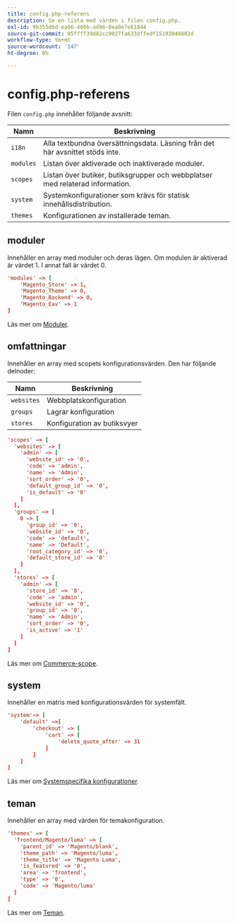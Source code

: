 ```yaml
---
title: config.php-referens
description: Se en lista med värden i filen config.php.
exl-id: 9b355d6d-ea66-480b-ad96-0ea9e7e61844
source-git-commit: 95ffff39d82cc9027fa633dffedf15193040802d
workflow-type: tm+mt
source-wordcount: '147'
ht-degree: 0%

---
```


# config.php-referens

Filen `config.php` innehåller följande avsnitt:

| Namn | Beskrivning |
| --------- | -------------------|
| `i18n` | Alla textbundna översättningsdata. Läsning från det här avsnittet stöds inte. |
| `modules` | Listan över aktiverade och inaktiverade moduler. |
| `scopes` | Listan över butiker, butiksgrupper och webbplatser med relaterad information. |
| `system` | Systemkonfigurationer som krävs för statisk innehållsdistribution. |
| `themes` | Konfigurationen av installerade teman. |

## moduler

Innehåller en array med moduler och deras lägen. Om modulen är aktiverad är värdet 1. I annat fall är värdet 0.

```conf
'modules' => [
    'Magento_Store' => 1,
    'Magento_Theme' => 0,
    'Magento_Backend' => 0,
    'Magento_Eav' => 1
]
```

Läs mer om [Moduler].

## omfattningar

Innehåller en array med scopets konfigurationsvärden. Den har följande delnoder:

| Namn | Beskrivning |
| ---------- | -----------------------------------|
| `websites` | Webbplatskonfiguration |
| `groups` | Lagrar konfiguration |
| `stores` | Konfiguration av butiksvyer |

```conf
'scopes' => [
  'websites' => [
    'admin' => [
      'website_id' => '0',
      'code' => 'admin',
      'name' => 'Admin',
      'sort_order' => '0',
      'default_group_id' => '0',
      'is_default' => '0'
    ]
  ],
  'groups' => [
    0 => [
      'group_id' => '0',
      'website_id' => '0',
      'code' => 'default',
      'name' => 'Default',
      'root_category_id' => '0',
      'default_store_id' => '0'
    ]
  ],
  'stores' => [
    'admin' => [
      'store_id' => '0',
      'code' => 'admin',
      'website_id' => '0',
      'group_id' => '0',
      'name' => 'Admin',
      'sort_order' => '0',
      'is_active' => '1'
    ]
  ]
]
```

Läs mer om [Commerce-scope][scopes].

## system

Innehåller en matris med konfigurationsvärden för systemfält.

```conf
'system'=> [
    'default' =>[
        'checkout' => [
            'cart' => [
                'delete_quote_after' => 31
            ]
        ]
    ]
]
```

Läs mer om [Systemspecifika konfigurationer](config-reference-sens.md).

## teman

Innehåller en array med värden för temakonfiguration.

```conf
'themes' => [
  'frontend/Magento/luma' => [
    'parent_id' => 'Magento/blank',
    'theme_path' => 'Magento/luma',
    'theme_title' => 'Magento Luma',
    'is_featured' => '0',
    'area' => 'frontend',
    'type' => '0',
    'code' => 'Magento/luma'
  ]
]
```

Läs mer om [Teman].

<!-- link definitions -->

[Moduler]: https://experienceleague.adobe.com/docs/commerce-learn/tutorials/backend-development/create-module.html?lang=sv-SE
[scopes]: https://experienceleague.adobe.com/docs/commerce-admin/start/setup/websites-stores-views.html?lang=sv-SE#scope-settings
[Teman]: https://developer.adobe.com/commerce/frontend-core/guide/themes/create-storefront/
